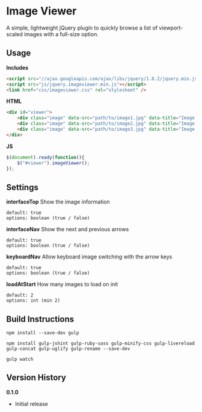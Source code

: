 Image Viewer
============

A simple, lightweight jQuery plugin to quickly browse a list of viewport-scaled images with a full-size option.

Usage
-----

**Includes**

```html
<script src="//ajax.googleapis.com/ajax/libs/jquery/1.8.2/jquery.min.js"></script>
<script src="js/jquery.imageviewer.min.js"></script>
<link href="css/imageviewer.css" rel="stylesheet" />
```

**HTML**

```html
<div id="viewer">
    <div class="image" data-src="path/to/image1.jpg" data-title="Image 1"></div>
    <div class="image" data-src="path/to/image2.jpg" data-title="Image 2"></div>
    <div class="image" data-src="path/to/image3.jpg" data-title="Image 3"></div>
</div>
```

**JS**

```javascript
$(document).ready(function(){
    $("#viewer").imageViewer();
});
```

Settings
--------

**interfaceTop** Show the image information

```
default: true
options: boolean (true / false)
```

**interfaceNav** Show the next and previous arrows

```
default: true
options: boolean (true / false)
```

**keyboardNav** Allow keyboard image switching with the arrow keys

```
default: true
options: boolean (true / false)
```

**loadAtStart** How many images to load on init

```
default: 2
options: int (min 2)
```

Build Instructions
------------------

```
npm install --save-dev gulp
```

```
npm install gulp-jshint gulp-ruby-sass gulp-minify-css gulp-livereload gulp-concat gulp-uglify gulp-rename --save-dev
```

```
gulp watch
```

Version History
---------------

**0.1.0**

* Initial release
